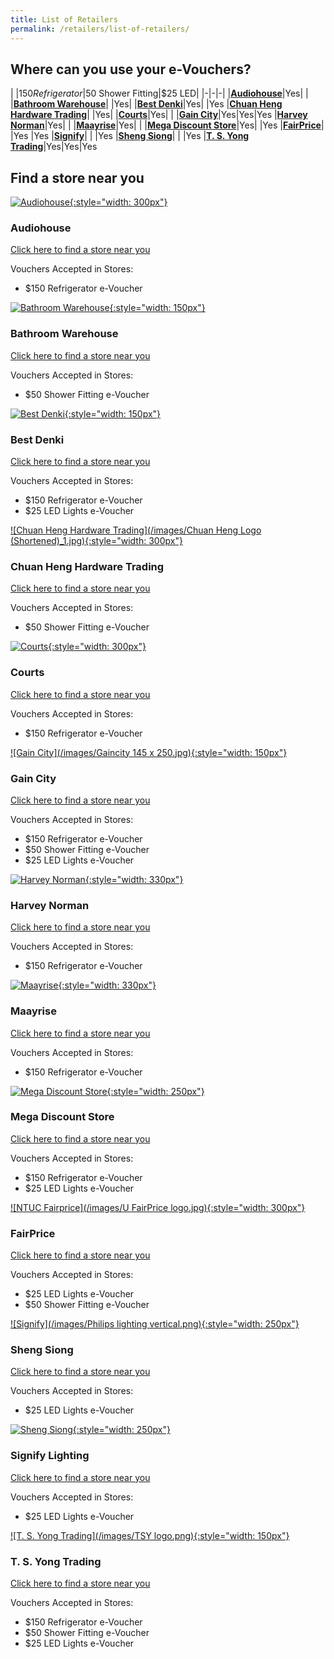 ```yaml
---
title: List of Retailers
permalink: /retailers/list-of-retailers/
---
```

## Where can you use your e-Vouchers?

|  |$150 Refrigerator|$50 Shower Fitting|$25 LED|
|-|-|-|
|[**Audiohouse**](https://audiohouse.com.sg/#footer)|Yes| |
|[**Bathroom Warehouse**](https://bathroomwarehouse.com.sg/contact/)| |Yes|
|[**Best Denki**](https://www.bestdenki.com.sg/store-locator)|Yes| |Yes
|[**Chuan Heng Hardware Trading**](https://www.chuanheng.sg/)| |Yes|
|[**Courts**](https://www.courts.com.sg/)|Yes| |
|[**Gain City**](https://www.gaincity.com/customer-service/store-locations)|Yes|Yes|Yes
|[**Harvey Norman**](https://www.harveynorman.com.sg/store-finder.html)|Yes| |
|[**Maayrise**](https://www.maayrise.com.sg/Contact-Us-Furniture-Shop-Singapore)|Yes| |
|[**Mega Discount Store**](https://megadiscountstore.com.sg/pages/contact-us)|Yes| |Yes
|[**FairPrice**](https://www.fairprice.com.sg/store-locator)| |Yes |Yes
|[**Signify**](https://www.signify.com/en-sg/contact)| | |Yes
|[**Sheng Siong**](https://corporate.shengsiong.com.sg/store-locator/)| | |Yes
|[**T. S. Yong Trading**](https://www.facebook.com/tsyongtrading/about/)|Yes|Yes|Yes


## Find a store near you

[![Audiohouse](/images/Audiohouse-logo.jpg){:style="width: 300px"}](https://audiohouse.com.sg/#footer)

### Audiohouse

[Click here to find a store near you](https://audiohouse.com.sg/#footer) 

Vouchers Accepted in Stores:
- $150 Refrigerator e-Voucher



[![Bathroom Warehouse](/images/bathroomwarehouse-logo.png){:style="width: 150px"}](https://bathroomwarehouse.com.sg/contact/)

### Bathroom Warehouse

[Click here to find a store near you](https://bathroomwarehouse.com.sg/contact/) 

Vouchers Accepted in Stores:
- $50 Shower Fitting e-Voucher    




[![Best Denki](/images/bestdenki.jpg){:style="width: 150px"}](https://www.bestdenki.com.sg/store-locator)

### Best Denki

[Click here to find a store near you](https://www.bestdenki.com.sg/store-locator)

Vouchers Accepted in Stores:
- $150 Refrigerator e-Voucher
- $25 LED Lights e-Voucher




[![Chuan Heng Hardware Trading](/images/Chuan Heng Logo (Shortened)_1.jpg){:style="width: 300px"}](https://chuanheng.sg)

### Chuan Heng Hardware Trading

[Click here to find a store near you](https://chuanheng.sg)

Vouchers Accepted in Stores:
- $50 Shower Fitting e-Voucher    




[![Courts](/images/Courtslogo.png){:style="width: 300px"}](https://www.courts.com.sg/)

### Courts

[Click here to find a store near you](https://www.courts.com.sg/storelocator)

Vouchers Accepted in Stores:
- $150 Refrigerator e-Voucher




[![Gain City](/images/Gaincity 145 x 250.jpg){:style="width: 150px"}](https://www.gaincity.com/customer-service/store-locations)

### Gain City

[Click here to find a store near you](https://www.gaincity.com/customer-service/store-locations) 

Vouchers Accepted in Stores:
- $150 Refrigerator e-Voucher
- $50 Shower Fitting e-Voucher
- $25 LED Lights e-Voucher




[![Harvey Norman](/images/HN-Logo.png){:style="width: 330px"}](https://www.harveynorman.com.sg/store-finder.html) 

### Harvey Norman

[Click here to find a store near you](https://www.harveynorman.com.sg/store-finder.html)

Vouchers Accepted in Stores:
- $150 Refrigerator e-Voucher

[![Maayrise](/images/Maayrise-logo.png){:style="width: 330px"}](https://www.maayrise.com.sg/Contact-Us-Furniture-Shop-Singapore) 

### Maayrise

[Click here to find a store near you](https://www.maayrise.com.sg/Contact-Us-Furniture-Shop-Singapore)

Vouchers Accepted in Stores:
- $150 Refrigerator e-Voucher


 [![Mega Discount Store](/images/megadiscountstore.png){:style="width: 250px"}](https://megadiscountstore.com.sg/pages/contact-us)

### Mega Discount Store

[Click here to find a store near you](https://megadiscountstore.com.sg/pages/contact-us) 

Vouchers Accepted in Stores:
- $150 Refrigerator e-Voucher
- $25 LED Lights e-Voucher




[![NTUC Fairprice](/images/U FairPrice logo.jpg){:style="width: 300px"}](https://www.fairprice.com.sg/store-locator)

### FairPrice

[Click here to find a store near you](https://www.fairprice.com.sg/store-locator)

Vouchers Accepted in Stores:
- $25 LED Lights e-Voucher
- $50 Shower Fitting e-Voucher

[![Signify](/images/Philips lighting vertical.png){:style="width: 250px"}](https://corporate.shengsiong.com.sg/store-locator/)

### Sheng Siong

[Click here to find a store near you](https://corporate.shengsiong.com.sg/store-locator/) 

Vouchers Accepted in Stores:
- $25 LED Lights e-Voucher



[![Sheng Siong](/images/ShengSiongWT(Centre).jpg){:style="width: 250px"}](https://www.signify.com/en-sg/contact)

### Signify Lighting

[Click here to find a store near you](https://www.signify.com/en-sg/contact)

Vouchers Accepted in Stores:
- $25 LED Lights e-Voucher


[![T. S. Yong Trading](/images/TSY logo.png){:style="width: 150px"}](https://www.facebook.com/tsyongtrading/about/)

### T. S. Yong Trading

[Click here to find a store near you](https://www.facebook.com/tsyongtrading/about/)

Vouchers Accepted in Stores:
- $150 Refrigerator e-Voucher
- $50 Shower Fitting e-Voucher
- $25 LED Lights e-Voucher